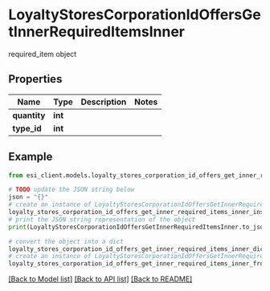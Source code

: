 # LoyaltyStoresCorporationIdOffersGetInnerRequiredItemsInner

required_item object

## Properties

Name | Type | Description | Notes
------------ | ------------- | ------------- | -------------
**quantity** | **int** |  | 
**type_id** | **int** |  | 

## Example

```python
from esi_client.models.loyalty_stores_corporation_id_offers_get_inner_required_items_inner import LoyaltyStoresCorporationIdOffersGetInnerRequiredItemsInner

# TODO update the JSON string below
json = "{}"
# create an instance of LoyaltyStoresCorporationIdOffersGetInnerRequiredItemsInner from a JSON string
loyalty_stores_corporation_id_offers_get_inner_required_items_inner_instance = LoyaltyStoresCorporationIdOffersGetInnerRequiredItemsInner.from_json(json)
# print the JSON string representation of the object
print(LoyaltyStoresCorporationIdOffersGetInnerRequiredItemsInner.to_json())

# convert the object into a dict
loyalty_stores_corporation_id_offers_get_inner_required_items_inner_dict = loyalty_stores_corporation_id_offers_get_inner_required_items_inner_instance.to_dict()
# create an instance of LoyaltyStoresCorporationIdOffersGetInnerRequiredItemsInner from a dict
loyalty_stores_corporation_id_offers_get_inner_required_items_inner_from_dict = LoyaltyStoresCorporationIdOffersGetInnerRequiredItemsInner.from_dict(loyalty_stores_corporation_id_offers_get_inner_required_items_inner_dict)
```
[[Back to Model list]](../README.md#documentation-for-models) [[Back to API list]](../README.md#documentation-for-api-endpoints) [[Back to README]](../README.md)



